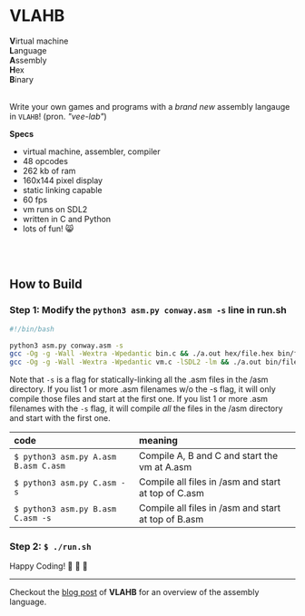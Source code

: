 # VLAHB

**V**irtual machine<br>
**L**anguage<br>
**A**ssembly<br>
**H**ex<br>
**B**inary<br><br>

Write your own games and programs with a _brand new_ assembly langauge in `VLAHB`! (pron. _"vee-lab"_)

__Specs__

- virtual machine, assembler, compiler
- 48 opcodes
- 262 kb of ram
- 160x144 pixel display
- static linking capable
- 60 fps
- vm runs on SDL2
- written in C and Python
- lots of fun! :smile_cat:

<br><br>

## How to Build

### Step 1: Modify the `python3 asm.py conway.asm -s` line in run.sh

```bash
#!/bin/bash

python3 asm.py conway.asm -s
gcc -Og -g -Wall -Wextra -Wpedantic bin.c && ./a.out hex/file.hex bin/file.bin
gcc -Og -g -Wall -Wextra -Wpedantic vm.c -lSDL2 -lm && ./a.out bin/file.bin

```

Note that `-s` is a flag for statically-linking all the .asm files in the /asm directory. If you list 1 or more .asm filenames w/o the -s flag, it will only compile those files and start at the first one. If you list 1 or more .asm filenames with the `-s` flag, it will compile _all_ the files in the /asm directory and start with the first one.

| code | meaning |
|:-------|:------|
| `$ python3 asm.py A.asm B.asm C.asm` | Compile A, B and C and start the vm at A.asm |
| `$ python3 asm.py C.asm -s` | Compile all files in /asm and start at top of C.asm |
| `$ python3 asm.py B.asm C.asm -s` | Compile all files in /asm and start at top of B.asm |

### Step 2: `$ ./run.sh`

Happy Coding! :tada: :tada: :tada:

---

Checkout the [blog post](http://adamkulidjian.com/vlahb-blog/) of **VLAHB** for an overview of the assembly language.
